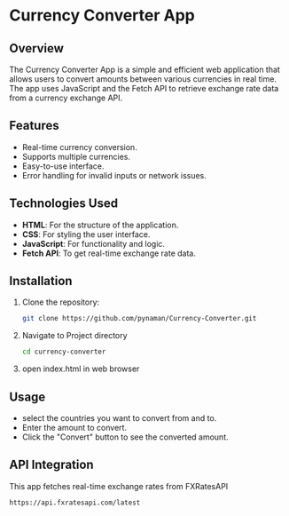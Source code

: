 # Currency Converter App

## Overview
The Currency Converter App is a simple and efficient web application that allows users to convert amounts between various currencies in real time. The app uses JavaScript and the Fetch API to retrieve exchange rate data from a currency exchange API.

## Features
- Real-time currency conversion.
- Supports multiple currencies.
- Easy-to-use interface.
- Error handling for invalid inputs or network issues.

## Technologies Used
- **HTML**: For the structure of the application.
- **CSS**: For styling the user interface.
- **JavaScript**: For functionality and logic.
- **Fetch API**: To get real-time exchange rate data.

## Installation
1. Clone the repository:
   ```bash
   git clone https://github.com/pynaman/Currency-Converter.git
2. Navigate to Project directory
    ```bash
    cd currency-converter
3. open index.html in web browser

## Usage
- select the countries you want to convert from and to.
- Enter the amount to convert.
- Click the "Convert" button to see the converted amount.

## API Integration
This app fetches real-time exchange rates from FXRatesAPI 

    https://api.fxratesapi.com/latest